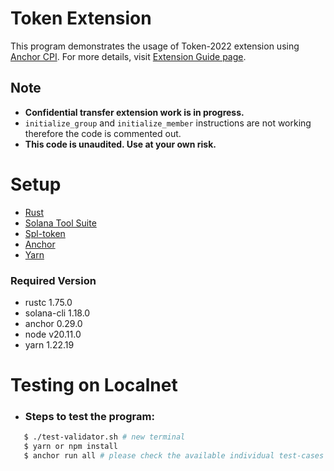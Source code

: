 # Token Extension

This program demonstrates the usage of Token-2022 extension using [Anchor CPI](https://www.anchor-lang.com/docs/cross-program-invocations). For more details, visit [Extension Guide page](https://spl.solana.com/token-2022/extensions#extensions).

## Note

- **Confidential transfer extension work is in progress.**
- `initialize_group` and `initialize_member` instructions are not working therefore the code is commented out.
- **This code is unaudited. Use at your own risk.**

# Setup

- [Rust](https://www.rust-lang.org/tools/install)
- [Solana Tool Suite](https://docs.solana.com/cli/install-solana-cli-tools#use-solanas-install-tool)
- [Spl-token](https://spl.solana.com/token#setup)
- [Anchor](https://www.anchor-lang.com/docs/installation)
- [Yarn](https://yarnpkg.com/getting-started/install)

### Required Version

- rustc 1.75.0
- solana-cli 1.18.0
- anchor 0.29.0
- node v20.11.0
- yarn 1.22.19

# Testing on Localnet

- ### Steps to test the program:

```bash
   $ ./test-validator.sh # new terminal
   $ yarn or npm install
   $ anchor run all # please check the available individual test-cases in Anchor.toml
```
